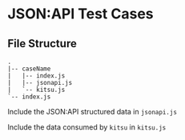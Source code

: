 # JSON:API Test Cases

## File Structure

```plaintext
.
|-- caseName
|   |-- index.js
|   |-- jsonapi.js
|   `-- kitsu.js
`-- index.js
```

Include the JSON:API structured data in `jsonapi.js`

Include the data consumed by `kitsu` in `kitsu.js`
